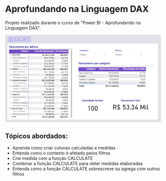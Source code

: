 # Aprofundando na Linguagem DAX

Projeto realizado durante o curso de "Power BI - Aprofundando na Linguagem DAX".

<img src="Dashboard.png">

## Tópicos abordados:
* Aprenda como criar colunas calculadas e medidas
* Entenda como o contexto é afetado pelos filtros
* Crie medida com a função CALCULATE
* Combinar a função CALCULATE para obter medidas elaboradas
* Entenda como a função CALCULATE sobrescreve ou agrega com outros filtros